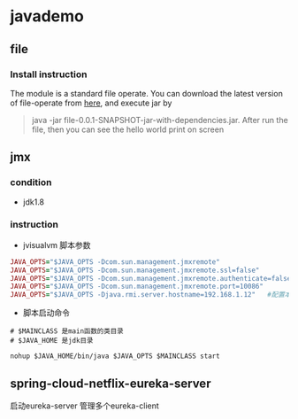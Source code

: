 # javademo


## file
### Install instruction
The module is a standard file operate. You can download the latest version of file-operate from [here](https://github.com/357724264/java-demo/releases), and execute jar by 
> java -jar file-0.0.1-SNAPSHOT-jar-with-dependencies.jar. 
After run the file, then you can see the hello world print on screen

## jmx
### condition
- jdk1.8

### instruction
- jvisualvm  脚本参数
```ruby
JAVA_OPTS="$JAVA_OPTS -Dcom.sun.management.jmxremote"
JAVA_OPTS="$JAVA_OPTS -Dcom.sun.management.jmxremote.ssl=false"
JAVA_OPTS="$JAVA_OPTS -Dcom.sun.management.jmxremote.authenticate=false"
JAVA_OPTS="$JAVA_OPTS -Dcom.sun.management.jmxremote.port=10086"
JAVA_OPTS="$JAVA_OPTS -Djava.rmi.server.hostname=192.168.1.12"   #配置本机IP
```
- 脚本启动命令
```shell
# $MAINCLASS 是main函数的类目录
# $JAVA_HOME 是jdk目录

nohup $JAVA_HOME/bin/java $JAVA_OPTS $MAINCLASS start
```

## spring-cloud-netflix-eureka-server
启动eureka-server 管理多个eureka-client





